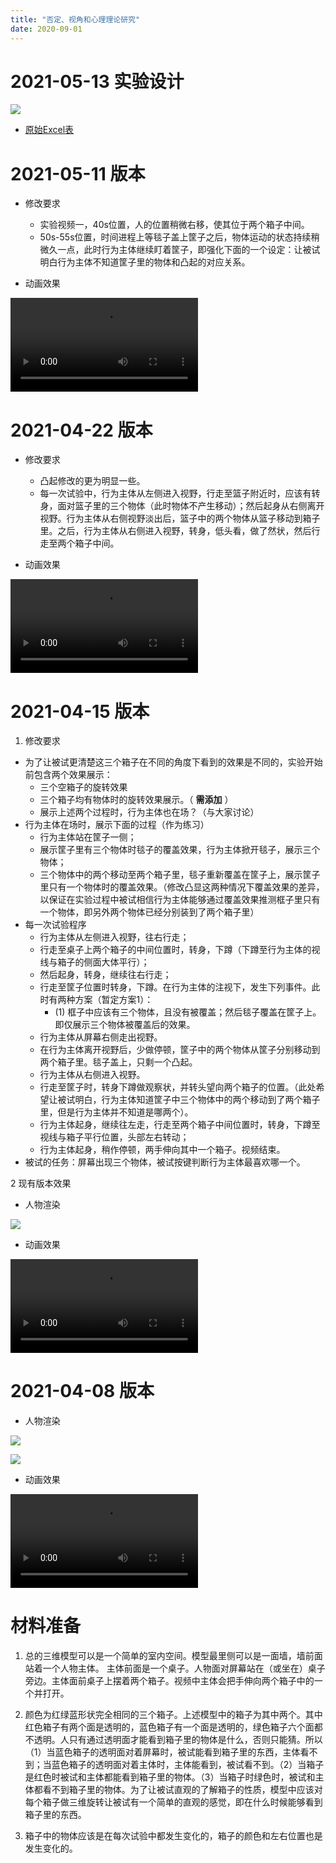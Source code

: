 ```yaml
---
title: "否定、视角和心理理论研究"
date: 2020-09-01
---
```


# 2021-05-13 实验设计

![](2021-05-13-Experiment-Design.png)

- [原始Excel表](Negation_Design.xlsx)

# 2021-05-11 版本

- 修改要求

    - 实验视频一，40s位置，人的位置稍微右移，使其位于两个箱子中间。
    - 50s-55s位置，时间进程上等毯子盖上筐子之后，物体运动的状态持续稍微久一点，此时行为主体继续盯着筐子，即强化下面的一个设定：让被试明白行为主体不知道筐子里的物体和凸起的对应关系。

- 动画效果

![](V4-2021-05-11.mp4)

# 2021-04-22 版本

- 修改要求

    - 凸起修改的更为明显一些。
    - 每一次试验中，行为主体从左侧进入视野，行走至篮子附近时，应该有转身，面对篮子里的三个物体（此时物体不产生移动）；然后起身从右侧离开视野。行为主体从右侧视野淡出后，篮子中的两个物体从篮子移动到箱子里。之后，行为主体从右侧进入视野，转身，低头看，做了然状，然后行走至两个箱子中间。 

- 动画效果

![](V3-2021-04-22.mp4)


# 2021-04-15 版本

1. 修改要求

- 为了让被试更清楚这三个箱子在不同的角度下看到的效果是不同的，实验开始前包含两个效果展示：
    - 三个空箱子的旋转效果
    - 三个箱子均有物体时的旋转效果展示。（ **需添加** ）
    - 展示上述两个过程时，行为主体也在场？（与大家讨论）
- 行为主体在场时，展示下面的过程（作为练习）
    - 行为主体站在筐子一侧；
    - 展示筐子里有三个物体时毯子的覆盖效果，行为主体掀开毯子，展示三个物体；
    - 三个物体中的两个移动至两个箱子里，毯子重新覆盖在筐子上，展示筐子里只有一个物体时的覆盖效果。（修改凸显这两种情况下覆盖效果的差异，以保证在实验过程中被试相信行为主体能够通过覆盖效果推测框子里只有一个物体，即另外两个物体已经分别装到了两个箱子里）
- 每一次试验程序
    - 行为主体从左侧进入视野，往右行走；
    - 行走至桌子上两个箱子的中间位置时，转身，下蹲（下蹲至行为主体的视线与箱子的侧面大体平行）；
    - 然后起身，转身，继续往右行走；
    - 行走至筐子位置时转身，下蹲。在行为主体的注视下，发生下列事件。此时有两种方案（暂定方案1）：
        - (1) 框子中应该有三个物体，且没有被覆盖；然后毯子覆盖在筐子上。即仅展示三个物体被覆盖后的效果。
       <!--- - (2) 箱子中没有物体且没有被覆盖，然后三个物体依次被放入筐子并盖上，即顺序展示一个物体、两个物体、和三个物体被覆盖后的效果。 --->
    - 行为主体从屏幕右侧走出视野。
    - 在行为主体离开视野后，少做停顿，筐子中的两个物体从筐子分别移动到两个箱子里。毯子盖上，只剩一个凸起。
    - 行为主体从右侧进入视野。
    - 行走至筐子时，转身下蹲做观察状，并转头望向两个箱子的位置。（此处希望让被试明白，行为主体知道筐子中三个物体中的两个移动到了两个箱子里，但是行为主体并不知道是哪两个）。
    - 行为主体起身，继续往左走，行走至两个箱子中间位置时，转身，下蹲至视线与箱子平行位置，头部左右转动；
    - 行为主体起身，稍作停顿，两手伸向其中一个箱子。视频结束。
- 被试的任务：屏幕出现三个物体，被试按键判断行为主体最喜欢哪一个。

2 现有版本效果

- 人物渲染

![](V2-2021-04-15-Fig-1.png)

- 动画效果

![](V2-2021-04-15.mp4)

# 2021-04-08 版本

- 人物渲染

![](V1-2021-04-08-Fig-1.jpg)

![](V1-2021-04-08-Fig-2.jpg)

- 动画效果

![](V1-2021-04-08.mp4)

# 材料准备

1. 总的三维模型可以是一个简单的室内空间。模型最里侧可以是一面墙，墙前面站着一个人物主体。 主体前面是一个桌子。人物面对屏幕站在（或坐在）桌子旁边。主体面前桌子上摆着两个箱子。视频中主体会把手伸向两个箱子中的一个并打开。

2. 颜色为红绿蓝形状完全相同的三个箱子。上述模型中的箱子为其中两个。其中红色箱子有两个面是透明的，蓝色箱子有一个面是透明的，绿色箱子六个面都不透明。人只有通过透明面才能看到箱子里的物体是什么，否则只能猜。所以（1）当蓝色箱子的透明面对着屏幕时，被试能看到箱子里的东西，主体看不到；当蓝色箱子的透明面对着主体时，主体能看到，被试看不到。（2）当箱子是红色时被试和主体都能看到箱子里的物体。（3）当箱子时绿色时，被试和主体都看不到箱子里的物体。为了让被试直观的了解箱子的性质，模型中应该对每个箱子做三维旋转让被试有一个简单的直观的感觉，即在什么时候能够看到箱子里的东西。

3. 箱子中的物体应该是在每次试验中都发生变化的，箱子的颜色和左右位置也是发生变化的。
